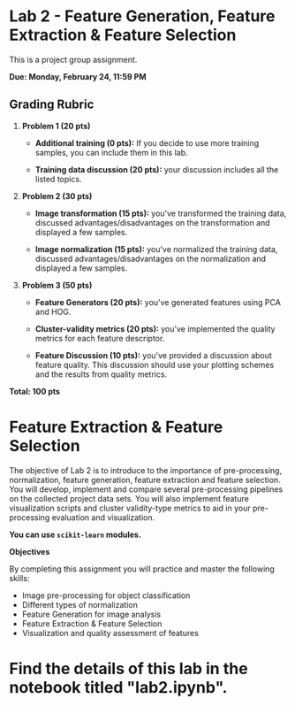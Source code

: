 # Lab 2 - Feature Generation, Feature Extraction & Feature Selection

This is a project group assignment.

**Due: Monday, February 24, 11:59 PM**

## Grading Rubric

1. **Problem 1 (20 pts)**
    * **Additional training (0 pts):** If you decide to use more training samples, you can include them in this lab.
    
    * **Training data discussion (20 pts):** your discussion includes all the listed topics.
    
2. **Problem 2 (30 pts)** 
    * **Image transformation (15 pts):** you've transformed the training data, discussed advantages/disadvantages on the transformation and displayed a few samples.
    
    * **Image normalization (15 pts):** you've normalized the training data, discussed advantages/disadvantages on the normalization and displayed a few samples.

3. **Problem 3 (50 pts)**
    * **Feature Generators (20 pts):** you've generated features using PCA and HOG.
    
    * **Cluster-validity metrics (20 pts):** you've implemented the quality metrics for each feature descriptor.

    * **Feature Discussion (10 pts):** you've provided a discussion about feature quality. This discussion should use your plotting schemes and the results from quality metrics.
    
**Total: 100 pts**

# Feature Extraction & Feature Selection

The objective of Lab 2 is to introduce to the importance of pre-processing, normalization, feature generation, feature extraction and feature selection. You will develop, implement and compare several pre-processing pipelines on the collected project data sets. You will also implement feature visualization scripts and cluster validity-type metrics to aid in your pre-processing evaluation and visualization.

**You can use ```scikit-learn``` modules.**

**Objectives**

By completing this assignment you will practice and master the following skills:

* Image pre-processing for object classification
* Different types of normalization
* Feature Generation for image analysis
* Feature Extraction & Feature Selection
* Visualization and quality assessment of features

# Find the details of this lab in the notebook titled "lab2.ipynb".
